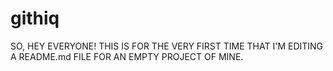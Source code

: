 # githiq
SO, HEY EVERYONE!
THIS IS FOR THE VERY FIRST TIME THAT I'M EDITING A README.md FILE FOR AN EMPTY PROJECT OF MINE.
